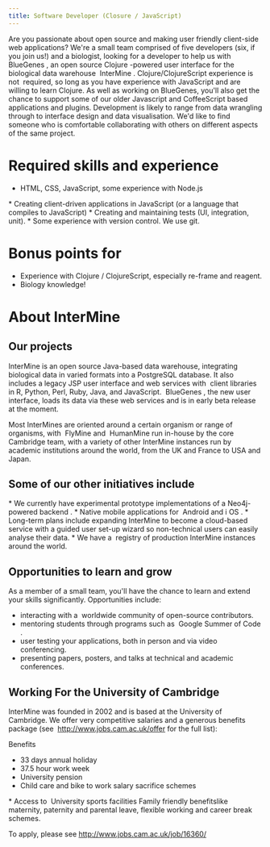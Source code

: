 ```yaml
---
title: Software Developer (Closure / JavaScript)
---
```


Are you passionate about open source and making user friendly
client-side web applications? We're a small team comprised of five
developers (six, if you join us!) and a biologist, looking for a
developer to help us with ​ BlueGenes​ , an open source Clojure​
-powered user interface for the biological data warehouse ​ InterMine​ .
Clojure/​ ClojureScript​ experience is​ not ​ required, so long as you
have experience with JavaScript and are willing to learn Clojure. As
well as working on BlueGenes, you'll also get the chance to support some
of our older Javascript and CoffeeScript based applications and plugins.
Development is likely to range from data wrangling through to interface
design and data visualisation. We'd like to find someone who is
comfortable collaborating with others on different aspects of the same
project.

Required skills and experience
==============================

-   HTML, CSS, JavaScript, some experience with Node.js

\* Creating client-driven applications in JavaScript (or a language that
compiles to JavaScript) \* Creating and maintaining tests (UI,
integration, unit). \* Some experience with version control. We use git.

Bonus points for
================

-   Experience with Clojure / ClojureScript, especially re-frame and
    reagent.
-   Biology knowledge!

About InterMine
===============

Our projects
------------

InterMine​ is an open source Java-based data warehouse, integrating
biological data in varied formats into a PostgreSQL database. It also
includes a legacy JSP user interface and web services​ with ​ client
libraries​ in R, Python, Perl, Ruby, Java, and JavaScript. ​ BlueGenes​
, the new user interface, loads its data via these web services and is
in early beta release at the moment.

Most InterMines are oriented around a certain organism or range of
organisms, with ​ FlyMine and ​ HumanMine​ run in-house by the core
Cambridge team, with a variety of other InterMine instances run by
academic institutions around the world, from the UK and France to USA
and Japan.

Some of our other initiatives include
-------------------------------------

\* We currently have experimental prototype implementations of a ​
Neo4j-powered backend​ . \* Native mobile applications for ​ Android​
and i ​ OS​ . \* Long-term plans include expanding InterMine to become a
​ cloud-based service​ with a guided user set-up wizard so non-technical
users can easily analyse their data. \* We have a ​ registry of
production InterMine instances​ around the world.

Opportunities to learn and grow
-------------------------------

As a member of a small team, you'll have the chance to learn and extend
your skills significantly. Opportunities include:

-   interacting with a ​ worldwide community of open-source
    contributors​ .
-   mentoring students through programs such as ​ Google Summer of Code​
    .
-   user testing your applications, both in person and via video
    conferencing.
-   presenting papers, posters, and talks at technical and academic
    conferences.

Working For the University of Cambridge
---------------------------------------

InterMine was founded in 2002 and is based at the University of
Cambridge. We offer very competitive salaries and a generous benefits
package (see ​ <http://www.jobs.cam.ac.uk/offer> for the full list):

Benefits

-   33 days annual holiday
-   37.5 hour work week
-   University pension
-   Child care and bike to work salary sacrifice schemes

\* Access to ​ University sports facilities Family friendly benefits​
like maternity, paternity and parental leave, flexible working and
career break schemes.

To apply, please see <http://www.jobs.cam.ac.uk/job/16360/>
